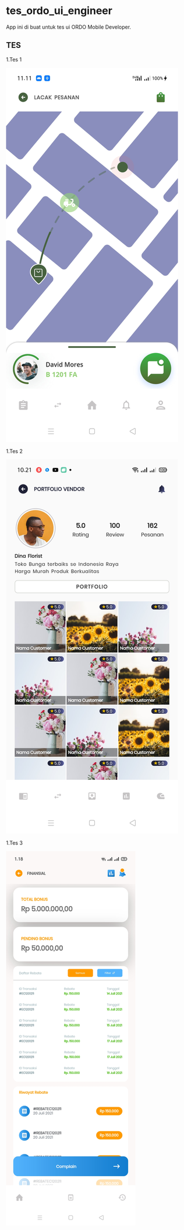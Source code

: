 # tes_ordo_ui_engineer

App ini di buat untuk tes ui ORDO Mobile Developer.

## TES

1.Tes 1

![github-small](assets/images/Tes.jpg)

1.Tes 2

![github-small](assets/images/Tes2.jpg)

1.Tes 3

![github-small](assets/images/Tes3.jpg)
